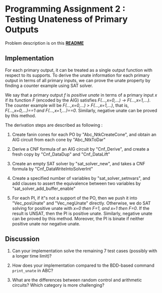 # Programming Assignment 2 : Testing Unateness of Primary Outputs

Problem description is on this [**README**](https://github.com/NTU-ALComLab/LSV-PA/blob/master/lsv/pa2/README.md)

## Implementation

For each primary output, it can be treated as a single output function with respect to its supports. To derive the unate information for each primary output in terms of all primary inputs, we can prove the unate property by finding a counter example using SAT solver. 

We say that a primary output _f_ is _positive unate_ in terms of a primary input _x_ if its function _F_ (encoded by the AIG) satisfies _F(...,x=0,...) &rarr; F(...,x=1,...)_. The counter example will be _F(...,x=0,...) > F(...,x=1,...)_, that is, _F(...,x=0,...)==1 and F(...,x=1,...)==0_. Similarly, negative unate can be proved by this method.

The derivation steps are described as following : 

1. Create fanin cones for each PO by "Abc_NtkCreateCone", and obtain an AIG circuit from each cone by "Abc_NtkToDar"

2. Derive a CNF formula of an AIG circuit by "Cnf_Derive", and create a fresh copy by "Cnf_DataDup" and "Cnf_DataLift"

3. Create an empty SAT solver by "sat_solver_new", and takes a CNF formula by "Cnf_DataWriteIntoSolverInt"

4. Create a specified number of variables by "sat_solver_setnvars", and add clauses to assert the equivalence between two variables by "sat_solver_add_buffer_enable"

5. For each PI, if it"s not a support of the PO, then we push it into "Vec_posUnate" and "Vec_negUnate" directly. Otherwise, we do SAT solving for positive unate with _x=0 then F=1, and x=1 then F=0_. If the result is UNSAT, then the PI is positive unate. Similarly, negative unate can be proved by this method. Moreover, the PI is binate if neither positive unate nor negative unate.

## Discussion

1. Can your implementation solve the remaining 7 test cases (possibly with a longer time limit)?


2. How does your implementation compared to the BDD-based command `print_unate` in ABC?


3. What are the differences between random control and arithmetic circuits? Which category is more challenging?

